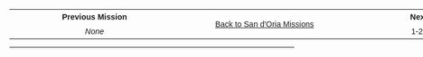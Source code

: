 <div class="tg-wrap"><table style="border-collapse:collapse;border-spacing:0;border:none;margin:0px auto;table-layout: fixed; width: 903px" class="tg"><colgroup><col style="width: 301px"><col style="width: 301px"><col style="width: 301px"></colgroup>
<tbody><tr><td style="border-color:inherit;border-style:solid;border-width:0px;font-family:Arial, sans-serif;font-size:14px;font-weight:bold;overflow:hidden;padding:5px 0px;text-align:center;vertical-align:middle;word-break:normal"><span style="font-weight:bold">Previous Mission</span></td><td style="border-color:inherit;border-style:solid;border-width:0px;font-family:Arial, sans-serif;font-size:14px;overflow:hidden;padding:5px 0px;text-align:center;vertical-align:middle;word-break:normal" rowspan="2"><a href="https://google.com/" target="_blank" rel="noopener noreferrer"><span style="text-decoration:none;color:var(--vscode-textLink-foreground)">Back to San d'Oria Missions</span></a></td><td style="border-color:inherit;border-style:solid;border-width:0px;font-family:Arial, sans-serif;font-size:14px;font-weight:bold;overflow:hidden;padding:5px 0px;text-align:center;vertical-align:middle;word-break:normal"><span style="font-weight:bold">Next Mission</span></td></tr>
<tr><td style="border-color:inherit;border-style:solid;border-width:0px;font-family:Arial, sans-serif;font-size:14px;font-style:italic;overflow:hidden;padding:5px 0px;text-align:center;vertical-align:middle;word-break:normal"><span style="font-style:italic">None</span></td><td style="border-color:inherit;border-style:solid;border-width:0px;font-family:Arial, sans-serif;font-size:14px;overflow:hidden;padding:5px 0px;text-align:center;vertical-align:middle;word-break:normal">1-2: Bat Hunt</td></tr></tbody></table></div>

---


